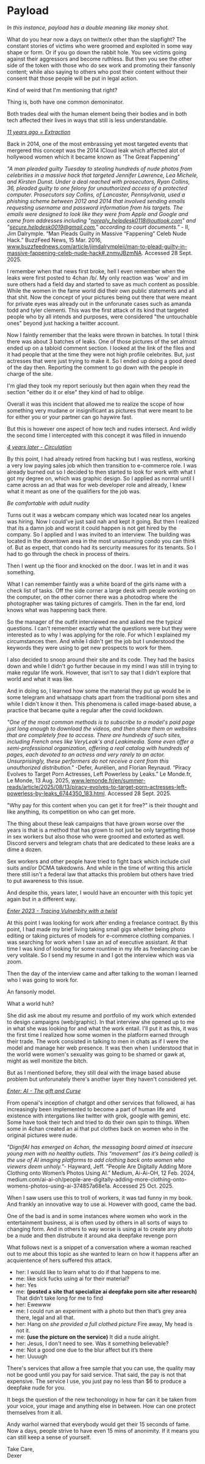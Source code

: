 # Payload 
_In this instance, payload has a double meaning like money shot._

What do you hear now a days on twitter/x other than the slapfight? The constant stories of victims who were groomed and exploited in some way shape or form. Or
if you go down the rabbit hole. You see victims going against their aggressors and become ruthless. But then you see the other side of the token with those who
do sex work and promoting their fansonly content; while also saying to others who post their content without their consent that those people will be put in legal
action. 

Kind of weird that I'm mentioning that right?

Thing is, both have one common demoninator. 

Both trades deal with the human element being their bodies and in both tech affected their lives in ways that still is less understandable. 

<ins>_11 years ago = Extraction_</ins>

Back in 2014, one of the most embrassing yet most targeted events that mergered this concept was the 2014 ICloud leak which affected alot of hollywood women which
it became known as 'The Great Fappening"

_"A man pleaded guilty Tuesday to stealing hundreds of nude photos from celebrities in a massive hack that targeted Jennifer Lawrence, Lea Michele, and Kirsten Dunst.
Under a deal reached with prosecutors, Ryan Collins, 36, pleaded guilty to one felony for unauthorized access of a protected computer. Prosecutors say Collins, of 
Lancaster, Pennsylvania, used a phishing scheme between 2012 and 2014 that involved sending emails requesting username and password information from his targets. 
The emails were designed to look like they were from Apple and Google and came from addresses including "noreply_helpdesk0118@outlook.com" and 
"secure.helpdesk0019@gmail.com," according to court documents."_ - II, Jim Dalrymple. “Man Pleads Guilty in Massive “Fappening” Celeb Nude Hack.” BuzzFeed News,
 15 Mar. 2016, www.buzzfeednews.com/article/jimdalrympleii/man-to-plead-guilty-in-massive-fappening-celeb-nude-hack#.znmvJBzmNA. Accessed 28 Sept. 2025.
 
I remember when that news first broke, hell I even remember when the leaks were first posted to 4chan /b/. My only reaction was 'wow' and im sure others had a
field day and started to save as much content as possible. While the women in the fame world did their own public statements and all that shit. Now the concept 
of your pictures being out there that were meant for private eyes was already out in the unforunate cases such as amanda todd and tyler clementi. This was the 
first attack of its kind that targeted people who by all intends and purposes, were considered "the untouchable ones" beyond just hacking a twitter account. 

Now I faintly remember that the leaks were thrown in batches. In total I think there was about 3 batches of leaks. One of those pictures of the set almost
ended up on a tabloid comment section. I looked at the link of the files and it had people that at the time they were not high profile celebrites. But, just actresses
that were just trying to make it. So I ended up doing a good deed of the day then. Reporting the comment to go down with the people in charge of the site. 

I'm glad they took my report seriously but then again when they read the section "either do it or else" they kind of had to oblige. 

Overall it was this incident that allowed me to realize the scope of how something very mudane or insignificant as pictures that were meant to be for either you
or your partner can go haywire fast. 

But this is however one aspect of how tech and nudes intersect. And wildly the second time I intercepted with this concept it was filled in innuendo 

<ins>_4 years later - Circulation_</ins>

By this point, I had already retired from hacking but I was restless, working a very low paying sales job which then transition to e-commerce role. I was already 
burned out so I decided to then started to look for work with what I got my degree on, which was graphic design. So I applied as normal until I came across an ad
that was for web developer role and already, I knew what it meant as one of the qualifiers for the job was. 

_Be comfortable with adult nudity_
 
Turns out it was a webcam company which was located near los angeles was hiring. Now I could've just said nah and kept it going. But then I realized that its a 
damn job and worst it could happen is not get hired by the company. So I applied and I was invited to an interview. The building was located in the downtown area 
in the most unassuming condo you can think of. But as expect, that condo had its sercurity measures for its tenants. So I had to go through the check in process 
of theirs. 

Then I went up the floor and knocked on the door. I was let in and it was something. 

What I can remember faintly was a white board of the girls name with a check list of tasks. Off the side corner a large desk with people working on the computer, 
on the other corner there was a photodrop where the photographer was taking pictures of camgirls. Then in the far end, lord knows what was happening back there. 

So the manager of the outfit interviewed me and asked me the typical questions. I can't remember exactly what the questions were but they were interested as to 
why I was applying for the role. For which I explained my circumstances then. And while I didn't get the job but I understood the keywords they were using to 
get new prospects to work for them. 

I also decided to snoop around their site and its code. They had the basics down and while I didn't go further because in my mind I was still in trying to make
regular life work. However, that isn't to say that I didn't explore that world and what it was like. 

And in doing so, I learned how some the material they put up would be in some telegram and whatsapp chats apart from the traditional porn sites and while I 
didn't know it then. This phenomena is called image-based abuse, a practice that became quite a regular after the covid lockdown.

_"One of the most common methods is to subscribe to a model's paid page just long enough to download the videos, and then share them on websites that are completely
free to access. There are hundreds of such sites, including French ones like VeryLeak's and Leakimedia. Some even offer a semi-professional organization, offering 
a real catalog with hundreds of pages, each devoted to an actress and very rarely to an actor. Unsurprisingly, these performers do not receive a cent from this 
unauthorized distribution."_ -Defer, Aurélien, and Florian Reynaud. “Piracy Evolves to Target Porn Actresses, Left Powerless by Leaks.” Le Monde.fr, Le Monde, 
13 Aug. 2025, www.lemonde.fr/en/summer-reads/article/2025/08/13/piracy-evolves-to-target-porn-actresses-left-powerless-by-leaks_6744350_183.html. Accessed 28 Sept.
2025.

"Why pay for this content when you can get it for free?" is their thought and like anything, its competition on who can get more. 

The thing about these leak campaigns that have grown worse over the years is that is a method that has grown to not just be only targetting those in sex workers
but also those who were groomed and extorted as well. Discord servers and telegram chats that are dedicated to these leaks are a dime a dozen. 

Sex workers and other people have tried to fight back which include civil suits and/or DCMA takedowns. And while in the time of writing this article there still
isn't a federal law that attacks this problem but others have tried to put awareness to this issue. 

And despite this, years later, I would have an encounter with this topic yet again but in a different way. 

<ins>_Enter 2023 - Tracing Vulnerbity with a twist_</ins>

At this point I was looking for work after ending a freelance contract. By this point, I had made my brief living taking small gigs whether being photo editing or
taking pictures of models for e-commerce clothing companies. I was searching for work when I saw an ad of executive assistant. At that time I was kind of looking
for some rountine in my life as freelancing can be very volitale. So I send my resume in and I got the interview which was via zoom. 

Then the day of the interview came and after talking to the woman I learned who I was going to work for. 

An fansonly model. 

What a world huh? 

She did ask me about my resume and portfolio of my work which extended to design campaigns (web/graphic). In that interview she opened up to me in what she was 
looking for and what the work entail. I'll put it as this, it was the first time I realized how some women in the platform earned through their trade. The work consisted 
in talking to men in chats as if I were the model and manage her web presence. It was then when I understood that in the world were women's sexuality was going to be shamed or 
gawk at, might as well monitize the bitch. 

But as I mentioned before, they still deal with the image based abuse problem but unforunately there's another layer they haven't considered yet.

<ins>_Enter: AI - The gift and Curse_</ins>

From openai's inception of chatgpt and other services that followed, ai has increasingly been implemented to become a part of human life and existence with intergations 
like twitter with grok, google with gemini, etc. Some have took their tech and tried to do their own spin to things. When some in 4chan created an ai that put clothes back
on women who in the original pictures were nude.

_"DignifAI has emerged on 4chan, the messaging board aimed at insecure young men with no healthy outlets. This “movement” (as it’s being called) is the use of AI imaging 
platforms to add clothing back onto women who viewers deem unholy."_- Hayward, Jeff. “People Are Digitally Adding More Clothing onto Women’s Photos Using AI.” Medium, 
Ai-Ai-OH, 12 Feb. 2024, medium.com/ai-ai-oh/people-are-digitally-adding-more-clothing-onto-womens-photos-using-ai-374857a68e1a. Accessed 25 Oct. 2025.

When I saw users use this to troll of workers, it was tad funny in my book. And frankly an innovative way to use ai. However with good, came the bad. 

One of the bad is and in some instances where women who work in the entertainment business, ai is often used by others in all sorts of ways to changing form. And in others 
to way worse is using ai to create any photo be a nude and then distrubute it around aka deepfake revenge porn

What follows next is a snippet of a conversation where a woman reached out to me about this topic as she wanted to learn on how it happens after an acquientence of hers suffered this attack.

- her: I would like to learn what to do if that happens to me.
- me: like sick fucks using ai for their material?
- her: Yes
- me: **(posted a site that specialize ai deepfake porn site after research)** That didn’t take long for me to find
- her: Ewewww
- me: I could run an experiment with a photo but then that’s grey area there, legal and all that.
- her: Hang on *she provided a full clothed picture* Fire away, My head is not it.
- me: **(use the picture on the service)** It did a nude alright.
- her: Jesus, I don't need to see. Was it something believable?
- me: Not a good one due to the blur affect but it’s there
- her: Uuuugh

There's services that allow a free sample that you can use, the quality may not be good until you pay for said service. 
That said, the pay is not that expensive. The service I use, you just pay no less than $6 to produce a deepfake nude for you.

It begs the question of the new techonology in how far can it be taken from your voice, your image and anything else in between. 
How can one protect themselves from it all.

Andy warhol warned that everybody would get their 15 seconds of fame. Now a days, people strive to have even 15 mins of anonimity. 
If it means you can still keep a sense of yourself. 

Take Care,<br>
Dexer





